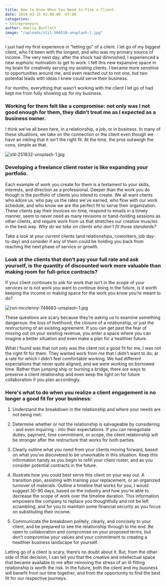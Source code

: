 ```yaml
---
title: How to Know When You Need to Fire a Client
date: 2019-03-15 03:00:00 -07:00
categories:
- Entrepreneurs
author: Amelia Bartlett
image: "/uploads/stil-564510-unsplash-1.jpg"
---
```


I just had my first experience in “letting go” of a client. I let go of my biggest client, who I’d been with the longest, and who was my primary source of income. The very next day, after the shock had diminished, I experienced a near euphoric motivation to get to work. I felt this new expansive space in my brain for creatively serving my existing clients. I became more sensitive to opportunities around me, and even reached out to not one, but two potential leads with ideas I knew could serve their business.

For months, everything that wasn’t working with the client I let go of had kept me from fully showing up for my business. 

### Working for them felt like a compromise: not only was I not good enough for them, they didn’t treat me as I expected as a business owner. 

I think we’ve all been here, in a relationship, a job, or in business. In many of these situations, we take on the connection or the client even though we have an inkling that it isn’t the right fit. At the time, the pros outweigh the cons, simple as that. 

![stil-251832-unsplash-1.jpg](/uploads/stil-251832-unsplash-1.jpg)

### Developing a freelance client roster is like expanding your portfolio. 

Each example of work you create for them is a testament to your skills, interests, and direction as a professional. Deeper than the work you do though is the portfolio of clients you intend to create. We all want clients who adore us, who pay us the rates we've earned, who flow with our work schedule, and who know we are the perfect fit to serve their organization. These clients pay their invoices on-time, respond to emails in a timely manner, seem to never need as many revisions or hand-holding sessions as other clients, and require work from us that stretches our creative muscles in the best way. _Why do we take on clients who don’t fit those standards?_ 

Take a look at your current clients (and relationships, coworkers, job day-to-day) and consider if any of them could be holding you back from reaching the next phase of service or growth. 

### Look at the clients that don’t pay your full rate and ask yourself, is the quantity of discounted work more valuable than making room for full-price contracts? 

If your client continues to ask for work that isn’t in the scope of your services or is not work you want to continue doing in the future, is it worth keeping the income or making space for the work you know you’re meant to do? 

![ron-mcclenny-748683-unsplash-1.jpg](/uploads/ron-mcclenny-748683-unsplash-1.jpg)

These questions are scary because they’re asking us to examine something dangerous: the loss of livelihood, the closure of a relationship, or just the restructuring of an existing agreement. If you can get past the fear of missing out on your existing revenue, you enter a space where you can imagine a better situation and even make a plan for a healthier future.

What I found was that not only was the client not a good fit for me, I was not the right fit for them. They wanted work from me that I didn’t want to do; at a rate for which I didn’t feel comfortable working. We had different expectations that never quite aligned, and we were working on borrowed time. Rather than jumping ship or burning a bridge, there are ways to preserve a client relationship and even keep the light on for future collaboration if you plan accordingly. 

### Here's what to do when you realize a client engagement is no longer a good fit for your business: 

1. Understand the breakdown in the relationship and where your needs are not being met. 

2. Determine whether or not the relationship is salvageable by considering - and even inquiring - into their expectations. If you can renegotiate duties, payment, time commitment, or scope, the client relationship will be stronger after the restructure that works for both parties. 

3. Clearly outline what you need from your clients moving forward, based on what you’ve discovered to be unworkable in this situation. Keep this information handy as you begin to refill your client roster, and as you consider potential contracts in the future.

4. Illustrate how you could best serve this client on your way out. A transition plan, assisting with training your replacement, or an organized turnover of materials. Outline a timeline that works for you; I would suggest 30-90 days, based on the industry and how you’re able to decrease the scope of work over the timeline duration. This information empowers the company to replace you thoughtfully and not be left scrambling, and for you to maintain some financial security as you focus on substituting their income. 

5. Communicate the breakdown politely, clearly, and concisely to your client, and be prepared to see the relationship through to the end.  Be open to collaboration and compromise on your proposed terms, but don’t compromise your values and your commitment to creating a healthier business landscape for yourself. 

Letting go of a client is scary, there’s no doubt about it. But, from the other side of that decision, I can tell you that the creative and intellectual space that became available to me after removing the stress of an ill-fitting relationship is worth the risk. In the future, both the client and my business will benefit from our time together, and from the opportunity to find the best fit for our respective journeys. 